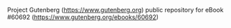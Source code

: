 Project Gutenberg (https://www.gutenberg.org) public repository for
eBook #60692 (https://www.gutenberg.org/ebooks/60692)
